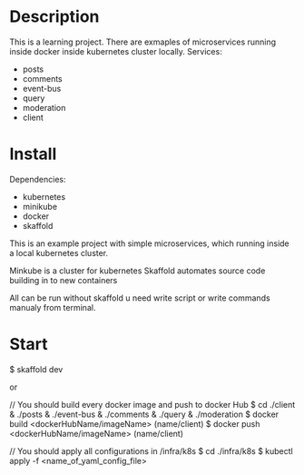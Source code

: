 # Description

This is a learning project. There are exmaples of microservices running inside docker inside kubernetes cluster locally.
Services:

- posts
- comments
- event-bus
- query
- moderation
- client

# Install

Dependencies:

- kubernetes
- minikube
- docker
- skaffold

This is an example project with simple microservices, which running inside a local kubernetes cluster.

Minkube is a cluster for kubernetes
Skaffold automates source code building in to new containers

All can be run without skaffold u need write script or write commands manualy from terminal.

# Start

$ skaffold dev

or

// You should build every docker image and push to docker Hub
$ cd ./client & ./posts & ./event-bus & ./comments & ./query & ./moderation
$ docker build <dockerHubName/imageName> (name/client)
$ docker push <dockerHubName/imageName> (name/client)

// You should apply all configurations in /infra/k8s
$ cd ./infra/k8s
$ kubectl apply -f <name_of_yaml_config_file>
